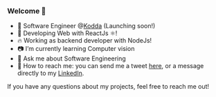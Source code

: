 ### Welcome 👋

- 🔭 Software Engineer @[Kodda](http://kodda.mx/) (Launching soon!)
- 🌱 Developing Web with ReactJs ⚛️!
- 🔥 Working as backend developer with NodeJs!
- 📷 I’m currently learning Computer vision
- 💬 Ask me about Software Engineering
- 🦆 How to reach me: you can send me a tweet [here](https://twitter.com/eriqfrank), or a message directly to my [LinkedIn](https://www.linkedin.com/in/erick-gonz%C3%A1lez-mart%C3%ADnez-553579153/).

If you have any questions about my projects, feel free to reach me out!

<!--
Here are some ideas to get you started:

- 🔭 I’m currently working on ...
- 🌱 I’m currently learning ...
- 👯 I’m looking to collaborate on ...
- 🤔 I’m looking for help with ...
- 💬 Ask me about ...
- 📫 How to reach me: ...
- 😄 Pronouns: ...
- ⚡ Fun fact: ...
-->
